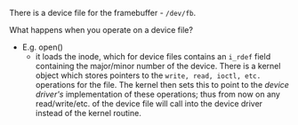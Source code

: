 There is a device file for the framebuffer - `/dev/fb`. 

What happens when you operate on a device file?
- E.g. open()
	- it loads the inode, which for device files contains an `i_rdef` field containing the major/minor number of the device. There is a kernel object which stores pointers to the `write, read, ioctl, etc.` operations for the file. The kernel then sets this to point to the *device driver's* implementation of these operations; thus from now on any read/write/etc. of the device file will call into the device driver instead of the kernel routine.